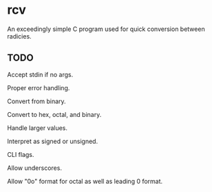 # rcv

An exceedingly simple C program used for quick conversion between radicies.

## TODO

Accept stdin if no args.

Proper error handling.

Convert from binary.

Convert to hex, octal, and binary.

Handle larger values.

Interpret as signed or unsigned.

CLI flags.

Allow underscores.

Allow "0o" format for octal as well as leading 0 format.
